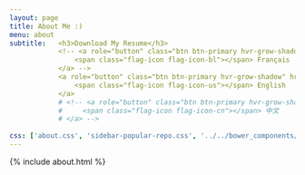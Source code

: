 ```yaml
---
layout: page
title: About Me :)
menu: about
subtitle:   <h3>Download My Resume</h3>
            <!-- <a role="button" class="btn btn-primary hvr-grow-shadow" href="/assets/files/CV_Chuan_Dong_FR.pdf" target="_blanks">
                <span class="flag-icon flag-icon-bl"></span> Français
            </a> -->
            <a role="button" class="btn btn-primary hvr-grow-shadow" href="/assets/files/Wang-Zhanpeng-Resume.pdf" target="_blanks">
                <span class="flag-icon flag-icon-us"></span> English
            </a>
            # <!-- <a role="button" class="btn btn-primary hvr-grow-shadow" href="/assets/files/CV_Chuan_Dong_FR.pdf" target="_blanks">
            #     <span class="flag-icon flag-icon-cn"></span> 中文
            # </a> -->
                            
css: ['about.css', 'sidebar-popular-repo.css', '../../bower_components/flag-icon-css/css/flag-icon.min.css']
---
```


{% include about.html %}